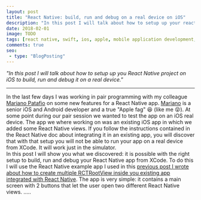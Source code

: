 ```yaml
---
layout: post
title: "React Native: build, run and debug on a real device on iOS"
description: "In this post I will talk about how to setup up your react native project on iOS to build, run and debug it on a real device."
date: 2018-02-01
image: TODO
tags: [react native, swift, ios, apple, mobile application development, javascript]
comments: true
seo:
 - type: "BlogPosting"
---
```


*"In this post I will talk about how to setup up you React Native project on iOS to build, run and debug it on a real
 device."*

---

In the last few days I was working in pair programming with my colleague [Mariano Patafio](https://www.linkedin.com/in/mariano-patafio-4a8b7426/ "Mariano Patafio") 
on some new features for a React Native app. [Mariano](https://www.linkedin.com/in/mariano-patafio-4a8b7426/ "Mariano Patafio") 
is a senior iOS and Android developer and a true "Apple fag" :laughing: (like me :stuck_out_tongue_closed_eyes:).
At some point during our pair session we wanted to test the app on an iOS real device. The app we where working on 
was an existing iOS app in which we added some React Native views. If you follow the instructions contained in the 
React Native doc about integrating it in an existing app, you will discover that with that setup you will not be able
 to run your app on a real device from XCode. It will work just in the simulator.  
In this post I will show you what we discovered: it is possible with the right setup to build, run and debug your 
React Native app from XCode. To do this I will use the React Native example app I used in this [previous post I wrote 
about how to create multiple RCTRootView inside you existing app integrated with React Native](/2017/12/08/react-native-multiple-instance-rctrootview.html "react native multiple rctrootview"). 
The app is very simple: it contains a main screen with 2 buttons that let the user open two different React Native 
views. 
.....
                                                                                               
